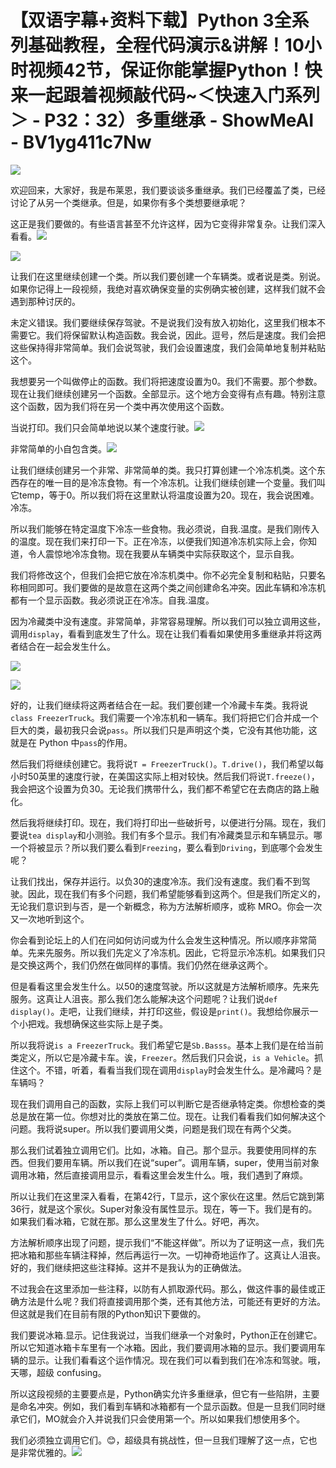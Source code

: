 # 【双语字幕+资料下载】Python 3全系列基础教程，全程代码演示&讲解！10小时视频42节，保证你能掌握Python！快来一起跟着视频敲代码~＜快速入门系列＞ - P32：32）多重继承 - ShowMeAI - BV1yg411c7Nw

![](img/b285cbe4465ee6598e70099a1c292e32_0.png)

欢迎回来，大家好，我是布莱恩，我们要谈谈多重继承。我们已经覆盖了类，已经讨论了从另一个类继承。但是，如果你有多个类想要继承呢？

这正是我们要做的。有些语言甚至不允许这样，因为它变得非常复杂。让我们深入看看。![](img/b285cbe4465ee6598e70099a1c292e32_2.png)

![](img/b285cbe4465ee6598e70099a1c292e32_3.png)

让我们在这里继续创建一个类。所以我们要创建一个车辆类。或者说是类。别说。如果你记得上一段视频，我绝对喜欢确保变量的实例确实被创建，这样我们就不会遇到那种讨厌的。

未定义错误。我们要继续保存驾驶。不是说我们没有放入初始化，这里我们根本不需要它。我们将保留默认构造函数。我会说，因此。逗号，然后是速度。我们会把这些保持得非常简单。我们会说驾驶，我们会设置速度，我们会简单地复制并粘贴这个。

我想要另一个叫做停止的函数。我们将把速度设置为0。我们不需要。那个参数。现在让我们继续创建另一个函数。全部显示。这个地方会变得有点有趣。特别注意这个函数，因为我们将在另一个类中再次使用这个函数。

当说打印。我们只会简单地说以某个速度行驶。![](img/b285cbe4465ee6598e70099a1c292e32_5.png)

非常简单的小自包含类。![](img/b285cbe4465ee6598e70099a1c292e32_7.png)

让我们继续创建另一个非常、非常简单的类。我只打算创建一个冷冻机类。这个东西存在的唯一目的是冷冻食物。有一个冷冻机。让我们继续创建一个变量。我们叫它temp，等于0。所以我们将在这里默认将温度设置为20。现在，我会说困难。冷冻。

所以我们能够在特定温度下冷冻一些食物。我必须说，自我.温度。是我们刚传入的温度。现在我们来打印一下。正在冷冻，以便我们知道冷冻机实际上会，你知道，令人震惊地冷冻食物。现在我要从车辆类中实际获取这个，显示自我。

我们将修改这个，但我们会把它放在冷冻机类中。你不必完全复制和粘贴，只要名称相同即可。我们要做的是故意在这两个类之间创建命名冲突。因此车辆和冷冻机都有一个显示函数。我必须说正在冷冻。自我.温度。

因为冷藏类中没有速度。非常简单，非常容易理解。所以我们可以独立调用这些，调用`display`，看看到底发生了什么。现在让我们看看如果使用多重继承并将这两者结合在一起会发生什么。

![](img/b285cbe4465ee6598e70099a1c292e32_9.png)

![](img/b285cbe4465ee6598e70099a1c292e32_10.png)

好的，让我们继续将这两者结合在一起。我们要创建一个冷藏卡车类。我将说`class FreezerTruck`。我们需要一个冷冻机和一辆车。我们将把它们合并成一个巨大的类，最初我只会说`pass`。所以我们只是声明这个类，它没有其他功能，这就是在 Python 中`pass`的作用。

然后我们将继续创建它。我将说`T = FreezerTruck()`。`T.drive()`，我们希望以每小时50英里的速度行驶，在美国这实际上相对较快。然后我们将说`T.freeze()`，我会把这个设置为负30。无论我们携带什么，我们都不希望它在去商店的路上融化。

然后我将继续打印。现在，我们将打印出一些破折号，以便进行分隔。现在，我们要说`tea display`和小测验。我们有多个显示。我们有冷藏类显示和车辆显示。哪一个将被显示？所以我们要么看到`Freezing`，要么看到`Driving`，到底哪个会发生呢？

让我们找出，保存并运行。以负30的速度冷冻。我们没有速度。我们看不到驾驶。因此，现在我们有多个问题，我们希望能够看到这两个。但是我们所定义的，无论我们意识到与否，是一个新概念，称为方法解析顺序，或称 MRO。你会一次又一次地听到这个。

你会看到论坛上的人们在问如何访问或为什么会发生这种情况。所以顺序非常简单。先来先服务。所以我们先定义了冷冻机。因此，它将显示冷冻机。如果我们只是交换这两个，我们仍然在做同样的事情。我们仍然在继承这两个。

但是看看这里会发生什么。以50的速度驾驶。所以这就是方法解析顺序。先来先服务。这真让人沮丧。那么我们怎么能解决这个问题呢？让我们说`def display()`。走吧，让我们继续，并打印这些，假设是`print()`。我想给你展示一个小把戏。我想确保这些实际上是子类。

所以我将说`is a FreezerTruck`。我们希望它是`Sb.Basss`。基本上我们是在给当前类定义，所以它是冷藏卡车。诶，`Freezer`。然后我们只会说，`is a Vehicle`。抓住这个。不错，听着，看看当我们现在调用`display`时会发生什么。是冷藏吗？是车辆吗？

现在我们调用自己的函数，实际上我们可以判断它是否继承特定类。你想检查的类总是放在第一位。你想对比的类放在第二位。现在。让我们看看我们如何解决这个问题。我将说super。所以我们要调用父类，问题是我们现在有两个父类。

那么我们试着独立调用它们。比如，冰箱。自己。那个显示。我要使用同样的东西。但我们要用车辆。所以我们在说“super”。调用车辆，super，使用当前对象调用冰箱，然后直接调用显示，看看这里会发生什么。哦，我们遇到了麻烦。

所以让我们在这里深入看看，在第42行，T显示，这个家伙在这里。然后它跳到第36行，就是这个家伙。Super对象没有属性显示。现在，等一下。我们是有的。如果我们看冰箱，它就在那。那么这里发生了什么。好吧，再次。

方法解析顺序出现了问题，提示我们“不能这样做”。所以为了证明这一点，我们先把冰箱和那些车辆注释掉，然后再运行一次。一切神奇地运作了。这真让人沮丧。好的，我们继续把这些注释掉。这并不是我认为的正确做法。

不过我会在这里添加一些注释，以防有人抓取源代码。那么，做这件事的最佳或正确方法是什么呢？我们将直接调用那个类，还有其他方法，可能还有更好的方法。但这就是我们在目前有限的Python知识下要做的。

我们要说冰箱.显示。记住我说过，当我们继承一个对象时，Python正在创建它。所以它知道冰箱卡车里有一个冰箱。因此，我们要调用冰箱的显示。我们要调用车辆的显示。让我们看看这个运作情况。现在我们可以看到我们在冷冻和驾驶。哦，天哪，超级 confusing。

所以这段视频的主要要点是，Python确实允许多重继承，但它有一些陷阱，主要是命名冲突。例如，我们看到车辆和冰箱都有一个显示函数。但是一旦我们同时继承它们，MO就会介入并说我们只会使用第一个。所以如果我们想使用多个。

我们必须独立调用它们。😊，超级具有挑战性，但一旦我们理解了这一点，它也是非常优雅的。![](img/b285cbe4465ee6598e70099a1c292e32_12.png)

